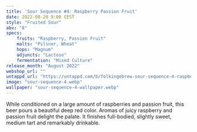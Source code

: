 ```yaml
---
title: 'Sour Sequence #4: Raspberry Passion Fruit'
date: 2022-08-20 9:00 CEST
style: "Fruited Sour"
abv: "8"
specs:
    fruits: "Raspberry, Passion Fruit"
    malts: "Pilsner, Wheat"
    hops: "Magnum"
    adjuncts: "Lactose"
    fermentation: "Mixed Culture"
release_month: "August 2022"
webshop_url: ""
untappd_url: "https://untappd.com/b/folkingebrew-sour-sequence-4-raspberry-passion-fruit/4963649"
image: "sour-sequence-4.webp"
wallpaper: "sour-sequence-4-wallpaper.webp"
---
```


While conditioned on a large amount of raspberries and passion fruit, this beer pours a beautiful deep red color. Aromas of juicy raspberry and passion fruit delight the palate. It finishes full-bodied, slightly sweet, medium tart and remarkably drinkable.

